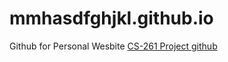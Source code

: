 # mmhasdfghjkl.github.io
Github for Personal Wesbite
[CS-261 Project github](https://github.com/shouvikantu/tms)
